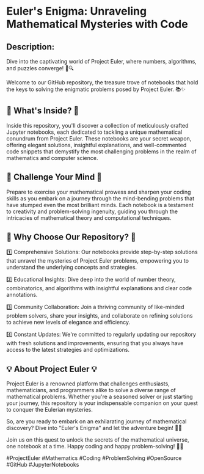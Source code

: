 # Euler's Enigma: Unraveling Mathematical Mysteries with Code

## Description:
Dive into the captivating world of Project Euler, where numbers, algorithms, and puzzles converge! 🧮🔍

Welcome to our GitHub repository, the treasure trove of notebooks that hold the keys to solving the enigmatic problems posed by Project Euler. 📚✨

## 🌟 What's Inside? 🌟

Inside this repository, you'll discover a collection of meticulously crafted Jupyter notebooks, each dedicated to tackling a unique mathematical conundrum from Project Euler. These notebooks are your secret weapon, offering elegant solutions, insightful explanations, and well-commented code snippets that demystify the most challenging problems in the realm of mathematics and computer science.

## 🧠 Challenge Your Mind 🧠

Prepare to exercise your mathematical prowess and sharpen your coding skills as you embark on a journey through the mind-bending problems that have stumped even the most brilliant minds. Each notebook is a testament to creativity and problem-solving ingenuity, guiding you through the intricacies of mathematical theory and computational techniques.

## 🚀 Why Choose Our Repository? 🚀

1️⃣ Comprehensive Solutions: Our notebooks provide step-by-step solutions that unravel the mysteries of Project Euler problems, empowering you to understand the underlying concepts and strategies.

2️⃣ Educational Insights: Dive deep into the world of number theory, combinatorics, and algorithms with insightful explanations and clear code annotations.

3️⃣ Community Collaboration: Join a thriving community of like-minded problem solvers, share your insights, and collaborate on refining solutions to achieve new levels of elegance and efficiency.

4️⃣ Constant Updates: We're committed to regularly updating our repository with fresh solutions and improvements, ensuring that you always have access to the latest strategies and optimizations.

## 💡 About Project Euler 💡

Project Euler is a renowned platform that challenges enthusiasts, mathematicians, and programmers alike to solve a diverse range of mathematical problems. Whether you're a seasoned solver or just starting your journey, this repository is your indispensable companion on your quest to conquer the Eulerian mysteries.

So, are you ready to embark on an exhilarating journey of mathematical discovery? Dive into "Euler's Enigma" and let the adventure begin! 💫🌌

Join us on this quest to unlock the secrets of the mathematical universe, one notebook at a time. Happy coding and happy problem-solving! 🚀🌟

#ProjectEuler #Mathematics #Coding #ProblemSolving #OpenSource #GitHub #JupyterNotebooks
